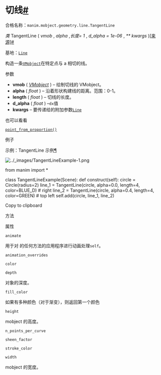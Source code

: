 # 切线[#](#tangentline "此标题的固定链接")

合格名称：`manim.mobject.geometry.line.TangentLine`

_类_ TangentLine ( _vmob_ , _alpha_ ,_长度= 1_ , _d_alpha = 1e-06_ , _\*\* kwargs_ )[\[来源\]](../_modules/manim/mobject/geometry/line.html#TangentLine)[#](#manim.mobject.geometry.line.TangentLine "此定义的固定链接")

基地：[`Line`](manim.mobject.geometry.line.Line.html#manim.mobject.geometry.line.Line "manim.mobject.geometry.line.Line")

构造一条[`VMobject`](manim.mobject.types.vectorized_mobject.VMobject.html#manim.mobject.types.vectorized_mobject.VMobject "manim.mobject.types.vectorized_mobject.VMobject")在特定点与 a 相切的线。

参数

- **vmob** ( [_VMobject_](manim.mobject.types.vectorized_mobject.VMobject.html#manim.mobject.types.vectorized_mobject.VMobject "manim.mobject.types.vectorized_mobject.VMobject") ) – 绘制切线的 VMobject。
- **alpha** ( _float_ ) – 沿着形状构建线的距离。范围：0-1。
- **length** ( _float_ ) – 切线的长度。
- **d_alpha** ( _float_ ) –`dx`值
- **kwargs** – 要传递给的附加参数[`Line`](manim.mobject.geometry.line.Line.html#manim.mobject.geometry.line.Line "manim.mobject.geometry.line.Line")

也可以看看

[`point_from_proportion()`](manim.mobject.types.vectorized_mobject.VMobject.html#manim.mobject.types.vectorized_mobject.VMobject.point_from_proportion "manim.mobject.types.vectorized_mobject.VMobject.point_from_proportion")

例子

示例：TangentLine 示例[¶](#tangentlineexample)

![../_images/TangentLineExample-1.png](../_images/TangentLineExample-1.png)

from manim import \*

class TangentLineExample(Scene):
def construct(self):
circle = Circle(radius=2)
line_1 = TangentLine(circle, alpha=0.0, length=4, color=BLUE_D) \# right
line_2 = TangentLine(circle, alpha=0.4, length=4, color=GREEN) \# top left
self.add(circle, line_1, line_2)

Copy to clipboard

方法

属性

`animate`

用于对 的任何方法的应用程序进行动画处理`self`。

`animation_overrides`

`color`

`depth`

对象的深度。

`fill_color`

如果有多种颜色（对于渐变），则返回第一个颜色

`height`

mobject 的高度。

`n_points_per_curve`

`sheen_factor`

`stroke_color`

`width`

mobject 的宽度。
